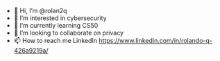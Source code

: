 - 👋 Hi, I’m @rolan2q
- 👀 I’m interested in cybersecurity
- 🌱 I’m currently learning CS50
- 💞️ I’m looking to collaborate on privacy
- 📫 How to reach me LinkedIn https://www.linkedin.com/in/rolando-q-426a9219a/

<!---
rolan2q/rolan2q is a ✨ special ✨ repository because its `README.md` (this file) appears on your GitHub profile.
You can click the Preview link to take a look at your changes.
--->
